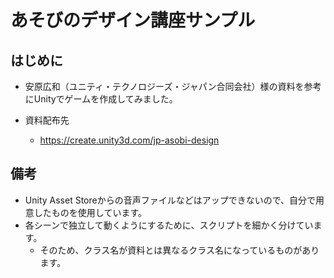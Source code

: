 # あそびのデザイン講座サンプル

## はじめに

- 安原広和（ユニティ・テクノロジーズ・ジャパン合同会社）様の資料を参考にUnityでゲームを作成してみました。
- 資料配布先
  
  - https://create.unity3d.com/jp-asobi-design
  
    

## 備考

- Unity Asset Storeからの音声ファイルなどはアップできないので、自分で用意したものを使用しています。
- 各シーンで独立して動くようにするために、スクリプトを細かく分けています。
  - そのため、クラス名が資料とは異なるクラス名になっているものがあります。






